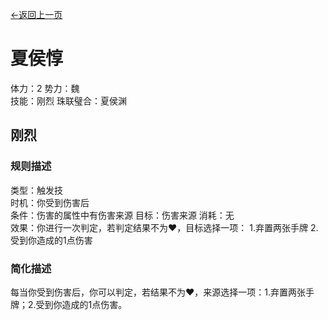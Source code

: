 [←返回上一页](../../index.md)

# 夏侯惇

体力：2
势力：魏  
技能：刚烈
珠联璧合：夏侯渊

## 刚烈

### 规则描述

类型：触发技  
时机：你受到伤害后  
条件：伤害的属性中有伤害来源
目标：伤害来源
消耗：无  
效果：你进行一次判定，若判定结果不为♥，目标选择一项：
        1.弃置两张手牌
        2.受到你造成的1点伤害

### 简化描述

 每当你受到伤害后，你可以判定，若结果不为♥，来源选择一项：1.弃置两张手牌；2.受到你造成的1点伤害。 
